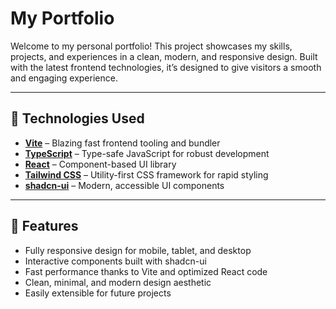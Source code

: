 # My Portfolio

Welcome to my personal portfolio! This project showcases my skills, projects, and experiences in a clean, modern, and responsive design. Built with the latest frontend technologies, it’s designed to give visitors a smooth and engaging experience.

---

## 🚀 Technologies Used

- **[Vite](https://vitejs.dev/)** – Blazing fast frontend tooling and bundler  
- **[TypeScript](https://www.typescriptlang.org/)** – Type-safe JavaScript for robust development  
- **[React](https://reactjs.org/)** – Component-based UI library  
- **[Tailwind CSS](https://tailwindcss.com/)** – Utility-first CSS framework for rapid styling  
- **[shadcn-ui](https://ui.shadcn.com/)** – Modern, accessible UI components  

---

## 🌟 Features

- Fully responsive design for mobile, tablet, and desktop  
- Interactive components built with shadcn-ui  
- Fast performance thanks to Vite and optimized React code  
- Clean, minimal, and modern design aesthetic  
- Easily extensible for future projects  
